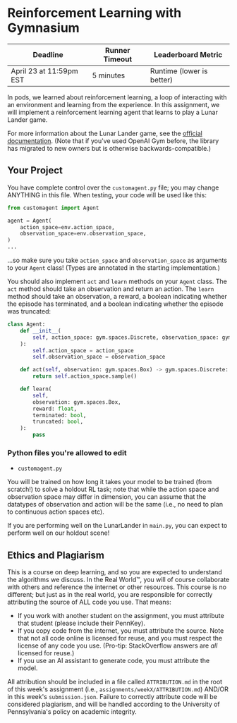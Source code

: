 # Reinforcement Learning with Gymnasium

| Deadline             | Runner Timeout | Leaderboard Metric        |
| -------------------- | -------------- | ------------------------- |
| April 23 at 11:59pm EST | 5 minutes      | Runtime (lower is better) |

In pods, we learned about reinforcement learning, a loop of interacting with an environment and learning from the experience. In this assignment, we will implement a reinforcement learning agent that learns to play a Lunar Lander game.

For more information about the Lunar Lander game, see the [official documentation](https://gymnasium.farama.org/environments/box2d/lunar_lander/). (Note that if you've used OpenAI Gym before, the library has migrated to new owners but is otherwise backwards-compatible.)

## Your Project

You have complete control over the `customagent.py` file; you may change ANYTHING in this file. When testing, your code will be used like this:

```python
from customagent import Agent

agent = Agent(
    action_space=env.action_space,
    observation_space=env.observation_space,
)
...
```

...so make sure you take `action_space` and `observation_space` as arguments to your `Agent` class! (Types are annotated in the starting implementation.)

You should also implement `act` and `learn` methods on your `Agent` class. The `act` method should take an observation and return an action. The `learn` method should take an observation, a reward, a boolean indicating whether the episode has terminated, and a boolean indicating whether the episode was truncated:

```python
class Agent:
    def __init__(
        self, action_space: gym.spaces.Discrete, observation_space: gym.spaces.Box
    ):
        self.action_space = action_space
        self.observation_space = observation_space

    def act(self, observation: gym.spaces.Box) -> gym.spaces.Discrete:
        return self.action_space.sample()

    def learn(
        self,
        observation: gym.spaces.Box,
        reward: float,
        terminated: bool,
        truncated: bool,
    ):
        pass

```

### Python files you're allowed to edit

-   `customagent.py`

You will be trained on how long it takes your model to be trained (from scratch!) to solve a holdout RL task; note that while the action space and observation space may differ in dimension, you can assume that the datatypes of observation and action will be the same (i.e., no need to plan to continuous action spaces etc).

If you are performing well on the LunarLander in `main.py`, you can expect to perform well on our holdout scene!

## Ethics and Plagiarism

This is a course on deep learning, and so you are expected to understand the algorithms we discuss. In the Real World™️, you will of course collaborate with others and reference the internet or other resources. This course is no different; but just as in the real world, you are responsible for correctly attributing the source of ALL code you use. That means:

-   If you work with another student on the assignment, you must attribute that student (please include their PennKey).
-   If you copy code from the internet, you must attribute the source. Note that not all code online is licensed for reuse, and you must respect the license of any code you use. (Pro-tip: StackOverflow answers are _all_ licensed for reuse.)
-   If you use an AI assistant to generate code, you must attribute the model.

All attribution should be included in a file called `ATTRIBUTION.md` in the root of this week's assignment (i.e., `assignments/weekX/ATTRIBUTION.md`) AND/OR in this week's `submission.json`. Failure to correctly attribute code will be considered plagiarism, and will be handled according to the University of Pennsylvania's policy on academic integrity.
